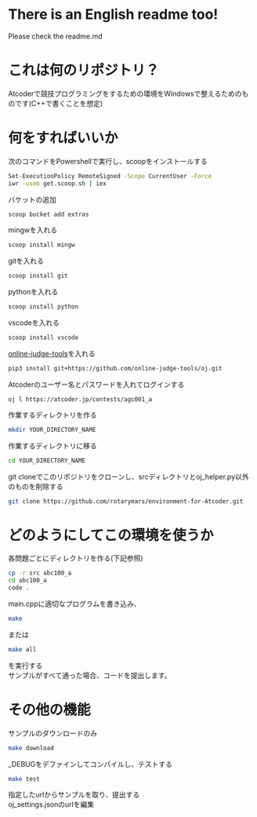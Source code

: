 # There is an English readme too!
Please check the readme.md
# これは何のリポジトリ？
Atcoderで競技プログラミングをするための環境をWindowsで整えるためのものです(C++で書くことを想定)
# 何をすればいいか
次のコマンドをPowershellで実行し、scoopをインストールする
```bash
Set-ExecutionPolicy RemoteSigned -Scope CurrentUser -Force
iwr -useb get.scoop.sh | iex
```
バケットの追加
```bash
scoop bucket add extras
```
mingwを入れる
```bash
scoop install mingw
```
gitを入れる
```bash
scoop install git
```
pythonを入れる
```bash
scoop install python
```
vscodeを入れる
```bash
scoop install vscode
```
[online-judge-tools](https://github.com/online-judge-tools/oj)を入れる
```bash
pip3 install git+https://github.com/online-judge-tools/oj.git
```
Atcoderのユーザー名とパスワードを入れてログインする
```
oj l https://atcoder.jp/contests/agc001_a
```
作業するディレクトリを作る
```bash
mkdir YOUR_DIRECTORY_NAME
```
作業するディレクトリに移る
```bash
cd YOUR_DIRECTORY_NAME
```
git cloneでこのリポジトリをクローンし、srcディレクトリとoj_helper.py以外のものを削除する
```bash
git clone https://github.com/rotarymars/environment-for-Atcoder.git
```
# どのようにしてこの環境を使うか
各問題ごとにディレクトリを作る(下記参照)
```bash
cp -r src abc100_a
cd abc100_a
code .
```
main.cppに適切なプログラムを書き込み、
```bash
make
```
または
```bash
make all
```
を実行する<br>
サンプルがすべて通った場合、コードを提出します。
# その他の機能
サンプルのダウンロードのみ
```bash
make download
```
_DEBUGをデファインしてコンパイルし、テストする
```bash
make test
```
指定したurlからサンプルを取り、提出する<br>
oj_settings.jsonのurlを編集